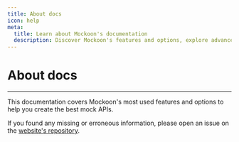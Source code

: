 ```yaml
---
title: About docs
icon: help
meta:
  title: Learn about Mockoon's documentation
  description: Discover Mockoon's features and options, explore advanced topics and learn how to create fast and free mock API JSON servers.
---
```


# About docs

---

This documentation covers Mockoon's most used features and options to help you create the best mock APIs.

If you found any missing or erroneous information, please open an issue on the [website's repository](https://github.com/mockoon/mockoon.com).
